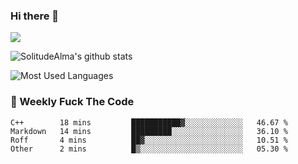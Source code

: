 ### Hi there 👋

<p>
  <a href="https://count.getloli.com/"><img src="https://count.getloli.com/get/@:solitudealma"></a>
</p>

![SolitudeAlma's github stats](https://github-readme-stats.vercel.app/api?username=solitudealma&show_icons=true&theme=radical)

![Most Used Languages](https://github-readme-stats.vercel.app/api/top-langs/?username=solitudealma&layout=compact&hide_border=true&theme=dark)
<!-- ![visitors](https://visitor-badge.glitch.me/badge?page_id=solitudealma.solitudealma.id) -->


### :dart: Weekly Fuck The Code

<!--START_SECTION:waka-->

```text
C++        18 mins         ███████████▓░░░░░░░░░░░░░   46.67 %
Markdown   14 mins         █████████░░░░░░░░░░░░░░░░   36.10 %
Roff       4 mins          ██▓░░░░░░░░░░░░░░░░░░░░░░   10.51 %
Other      2 mins          █▒░░░░░░░░░░░░░░░░░░░░░░░   05.30 %
```

<!--END_SECTION:waka-->
